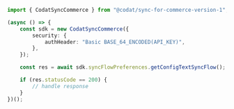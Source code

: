 <!-- Start SDK Example Usage -->
```typescript
import { CodatSyncCommerce } from "@codat/sync-for-commerce-version-1";

(async () => {
    const sdk = new CodatSyncCommerce({
        security: {
            authHeader: "Basic BASE_64_ENCODED(API_KEY)",
        },
    });

    const res = await sdk.syncFlowPreferences.getConfigTextSyncFlow();

    if (res.statusCode == 200) {
        // handle response
    }
})();

```
<!-- End SDK Example Usage -->